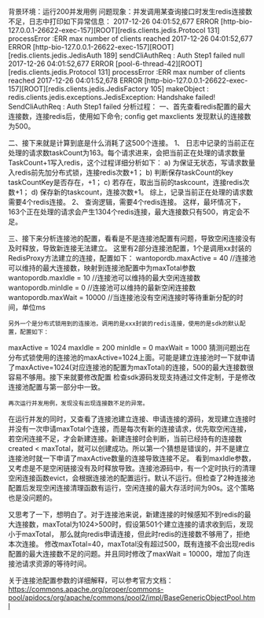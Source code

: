 背景环境：运行200并发用例
问题现象：并发调用某查询接口时发生redis连接数不足，日志中打印如下异常信息：
2017-12-26 04:01:52,677 ERROR [http-bio-127.0.0.1-26622-exec-157][ROOT][redis.clients.jedis.Protocol 131] processError :ERR max number of clients reached
2017-12-26 04:01:52,677 ERROR [http-bio-127.0.0.1-26622-exec-157][ROOT][redis.clients.jedis.JedisAuth 189] sendCliAuthReq : Auth Step1 failed null
2017-12-26 04:01:52,677 ERROR [pool-6-thread-42][ROOT][redis.clients.jedis.Protocol 131] processError :ERR max number of clients reached
2017-12-26 04:01:52,678 ERROR [http-bio-127.0.0.1-26622-exec-157][ROOT][redis.clients.jedis.JedisFactory 105] makeObject : redis.clients.jedis.exceptions.JedisException: Handshake failed! SendCliAuthReq : Auth Step1 failed
分析过程：
一、首先查看redis配置的最大连接数，连接redis后，使用如下命令;
config get maxclients
发现默认的连接数为500。

二、接下来就是计算到底是什么消耗了这500个连接。
1、	日志中记录的当前正在处理的请求数taskCount为163。每个请求进来，会把当前正在处理的请求数量TaskCount+1写入redis，这个过程详细分析如下：
a)	为保证无状态，写请求数量入redis前先加分布式锁，连接redis次数+1；
b)	判断保存taskCount的key taskCountKey是否存在，+1；
c)	若存在，取出当前的taskcount，连接redis次数+1；
d)	保存新的taskcount，连接次数+1。
综上，记录当前正在处理的请求数需要4个redis连接。
2、	查询逻辑，需要4个redis连接。
这样，最坏情况下，163个正在处理的请求会产生1304个redis连接，最大连接数只有500，肯定会不足。


三、接下来分析连接池的配置，看看是不是连接池配置有问题，导致空闲连接没有及时释放，导致新连接无法建立。
	这里有2部分连接池配置，1个是调用xx封装的RedisProxy方法建立的连接，配置如下：
wantopordb.maxActive = 40   //连接池可以维持的最大连接数，映射到连接池配置中为maxTotal参数
wantopordb.maxIdle = 10   //连接池可以维持的最大空闲连接数
wantopordb.minIdle = 0    //连接池可以维持的最新空闲连接数
wantopordb.maxWait = 10000   //当连接池没有空闲连接时等待重新分配的时间，单位ms

	另外一个是分布式锁用到的连接池，调用的是xxx封装的redis连接，使用的是sdk的默认配置，配置如下：
maxActive = 1024
maxIdle = 200
minIdle = 0
maxWait = 1000
猜测问题出在分布式锁使用的连接池的maxActive=1024上面。可能是建立连接池时一下就申请了maxActive=1024(对应连接池的配置为maxTotal)的连接，500的最大连接数很容易不够用。接下来就要修改配置
检查sdk源码发现支持通过文件定制，于是修改连接池配置与第一部分中一致。

	再次运行并发用例，发现没有出现连接数不足的异常。
  在运行并发的同时，又查看了连接池建立连接、申请连接的源码，发现建立连接时并没有一次申请maxTotal个连接，而是每次有新的连接请求，优先取空闲连接，若空闲连接不足，才会新建连接。新建连接时会判断，当前已经持有的连接数created < maxTotal，就可以创建成功。所以第一个猜想是错误的，并不是建立连接池时就一下申请了maxActive数量的连接导致连接不足。
  看到maxIdle参数，又考虑是不是空闲链接没有及时释放导致。连接池源码中，有一个定时执行的清理空闲连接函数evict，会根据连接池的配置运行。默认不运行。但检查了2种连接池配置后发现空闲连接清理函数有运行，空闲连接的最大存活时间为90s。这个策略也是没问题的。
  
  又思考了一下，想明白了。对于连接池来说，新建连接的时候感知不到redis的最大连接数，maxTotal为1024>500时，假设第501个建立连接的请求收到后，发现小于maxTotal，
  那么就向redis申请连接，但此时redis的连接数不够用了，拒绝本次连接。
  修改maxTotal=40，maxTotal没有超过500，既有连接不会出现redis配置的最大连接数不足的问题。并且同时修改了maxWait = 10000，增加了向连接池请求资源的等待时间。

关于连接池配置参数的详细解释，可以参考官方文档：
https://commons.apache.org/proper/commons-pool/apidocs/org/apache/commons/pool2/impl/BaseGenericObjectPool.html

